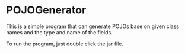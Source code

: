 POJOGenerator
=============

This is a simple program that can generate POJOs base on given class names and the type and name of the fields.

To run the program, just double click the jar file.
